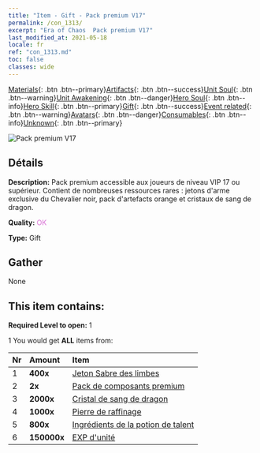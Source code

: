 ```yaml
---
title: "Item - Gift - Pack premium V17"
permalink: /con_1313/
excerpt: "Era of Chaos  Pack premium V17"
last_modified_at: 2021-05-18
locale: fr
ref: "con_1313.md"
toc: false
classes: wide
---
```

 [Materials](/ItemsFR/){: .btn .btn--primary}[Artifacts](/ItemsFR/Artifacts/){: .btn .btn--success}[Unit Soul](/ItemsFR/UnitSoul/){: .btn .btn--warning}[Unit Awakening](/ItemsFR/UnitAwakening/){: .btn .btn--danger}[Hero Soul](/ItemsFR/HeroSoul/){: .btn .btn--info}[Hero Skill](/ItemsFR/HeroSkill/){: .btn .btn--primary}[Gift](/ItemsFR/Gift/){: .btn .btn--success}[Event related](/ItemsFR/Events/){: .btn .btn--warning}[Avatars](/ItemsFR/Avatars/){: .btn .btn--danger}[Consumables](/ItemsFR/Consumables/){: .btn .btn--info}[Unknown](/ItemsFR/Unknown/){: .btn .btn--primary}

 ![Pack premium V17](/images/t/i_905001.png)

## Détails
 **Description:** Pack premium accessible aux joueurs de niveau VIP 17 ou supérieur. Contient de nombreuses ressources rares : jetons d'arme exclusive du Chevalier noir, pack d'artefacts orange et cristaux de sang de dragon.

 **Quality:** <span style="color: #DA70D6">OK</span>

 **Type:** Gift

## Gather

  None

## This item contains:

 **Required Level to open:** 1

 1 You would get **ALL** items  from:

  | Nr | Amount |     Item    |
  |:---|:-------|:------------|
  | 1 |  **400x** | [Jeton Sabre des limbes](/ItemsFR/con_979/) |  | 
  | 2 |  **2x** | [Pack de composants premium](/ItemsFR/con_1363/) |  | 
  | 3 |  **2000x** | [Cristal de sang de dragon](/ItemsFR/con_879/) |  | 
  | 4 |  **1000x** | [Pierre de raffinage](/ItemsFR/con_814/) |  | 
  | 5 |  **800x** | [Ingrédients de la potion de talent](/ItemsFR/con_1120/) |  | 
  | 6 |  **150000x** | [EXP d'unité](/ItemsFR/con_902/) |  | 
